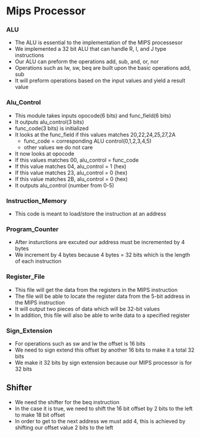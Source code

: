 # Mips Processor
### ALU
- The ALU is essential to the implementation of the MIPS processesor 
- We implemented a 32 bit ALU that can handle R, I, and J type instructions
- Our ALU can preform the operations add, sub, and, or, nor
- Operations such as lw, sw, beq are built upon the basic operations add, sub
- It will preform operations based on the input values and yield a result value

### Alu_Control
- This module takes inputs opocode(6 bits) and func_field(6 bits) 
- It outputs alu_control(3 bits)
- func_code(3 bits) is initialized
- It looks at the func_field if this values matches 20,22,24,25,27,2A
  - func_code = corresponding ALU control(0,1,2,3,4,5)
  - other values we do not care
 - It now looks at opocode 
  - If this values matches 00, alu_control = func_code
  - If this value matches 04, alu_control = 1 (hex)
  - If this value matches 23, alu_control = 0 (hex)
  - If this value matches 2B, alu_control = 0 (hex)
- It outputs alu_control (number from 0-5)

### Instruction_Memory
- This code is meant to load/store the instruction at an address

### Program_Counter
- After insturctions are excuted our address must be incremented by 4 bytes
- We increment by 4 bytes because 4 bytes = 32 bits which is the length of each instruction

### Register_File
- This file will get the data from the registers in the MIPS instruction
- The file will be able to locate the register data from the 5-bit address in the MIPS instruction
- It will output two pieces of data which will be 32-bit values
- In addition, this file will also be able to write data to a specified register

### Sign_Extension 
- For operations such as sw and lw the offset is 16 bits
- We need to sign extend this offset by another 16 bits to make it a total 32 bits
- We make it 32 bits by sign extension because our MIPS processor is for 32 bits

## Shifter 
- We need the shifter for the beq instruction
- In the case it is true, we need to shift the 16 bit offset by 2 bits to the left to make 18 bit offset
- In order to get to the next address we must add 4, this is achieved by shifting our offset value 2 bits to the left
